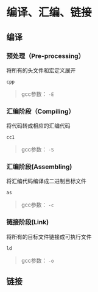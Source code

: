 # 编译、汇编、链接

## 编译

### 预处理（Pre-processing）
将所有的头文件和宏定义展开
``` shell
cpp
```
> gcc参数： `-E`

### 汇编阶段（Compiling）
将代码转成相应的汇编代码
``` shell
cc1
```
> gcc参数： `-S`

### 汇编阶段(Assembling)
将汇编代码编译成二进制目标文件
``` shell
as
```
> gcc参数： `-c`

### 链接阶段(Link)
将所有的目标文件链接成可执行文件
``` shell
ld
```
> gcc参数： `-o`

## 链接
